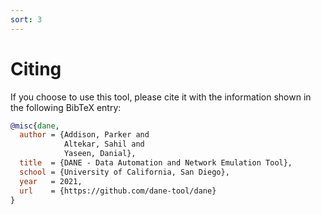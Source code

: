 ```yaml
---
sort: 3
---
```


# Citing

If you choose to use this tool, please cite it with the information shown in the following BibTeX entry:

```bibtex
@misc{dane,
  author = {Addison, Parker and
            Altekar, Sahil and
            Yaseen, Danial},
  title  = {DANE - Data Automation and Network Emulation Tool},
  school = {University of California, San Diego},
  year   = 2021,
  url    = {https://github.com/dane-tool/dane}
}
```
